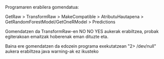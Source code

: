 Programaren erabilera gomendatua:

GetRaw > TransformRaw > MakeCompatible > AtributuHautapena > GetRandomForestModel/GetOneRModel > Predictions

Gomendatzen da TransformRaw-en NO NO YES aukerak erabiltzea, probak egiterakoan emaitzak hoberenak eman dituzte eta.

Baina ere gomendatzen da edozein programa exekutatzean "2> /dev/null" aukera erabiltzea java warning-ak ez ikusteko 
